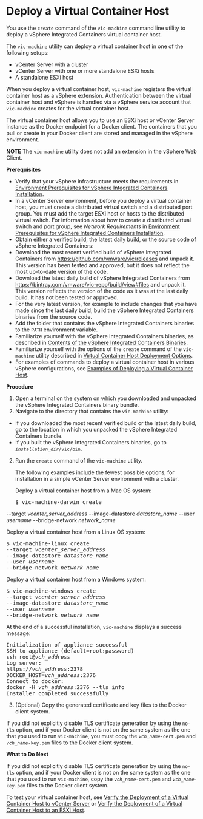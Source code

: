 # Deploy a Virtual Container Host

You use the `create` command of the `vic-machine` command line utility to deploy a vSphere Integrated Containers virtual container host. 

The `vic-machine` utility can deploy a virtual container host in one of the following setups: 
* vCenter Server with a cluster
* vCenter Server with one or more standalone ESXi hosts
* A standalone ESXi host

When you deploy a virtual container host, `vic-machine` registers the virtual container host as a vSphere extension. Authentication between the virtual container host and vSphere is handled via a vSphere service account that `vic-machine` creates for the virtual container host.

The virtual container host allows you to use an ESXi host or vCenter Server instance as the Docker endpoint for a Docker client. The containers that you pull or create in your Docker client are stored and managed in the vSphere environment.

**NOTE** The `vic-machine` utility does not add an extension in the vSphere Web Client. 

**Prerequisites**

* Verify that your vSphere infrastructure meets the requirements in [Environment Prerequisites for vSphere Integrated Containers Installation](vic_installation_prereqs.md).
* In a vCenter Server environment, before you deploy a virtual container host, you must create a distributed virtual switch and a distributed port group. You must add the target ESXi host or hosts to the distributed virtual switch. For information about how to create a distributed virtual switch and port group, see *Network Requirements* in [Environment Prerequisites for vSphere Integrated Containers Installation](vic_installation_prereqs.md#networkreqs).
* Obtain either a verified build, the latest daily build, or the source code of vSphere Integrated Containers: 
 * Download the most recent verified build of vSphere Integrated Containers from https://github.com/vmware/vic/releases and unpack it. This version has been tested and approved, but it does not reflect the most up-to-date version of the code.
 * Download the latest daily build of vSphere Integrated Containers from https://bintray.com/vmware/vic-repo/build/view#files and unpack it. This version reflects the version of the code as it was at the last daily build. It has not been tested or approved.
 * For the very latest version, for example to include changes that you have made since the last daily build, build the vSphere Integrated Containers binaries from the source code.
* Add the folder that contains the vSphere Integrated Containers binaries to the `PATH` environment variable. 
* Familiarize yourself with the vSphere Integrated Containers binaries, as described in [Contents of the vSphere Integrated Containers Binaries](contents_of_vic_binaries.md). 
* Familiarize yourself with the options of the `create` command of the `vic-machine` utility described in [Virtual Container Host Deployment Options](vch_installer_options.md).
* For examples of commands to deploy a virtual container host in various vSphere configurations, see [Examples of Deploying a Virtual Container Host](vch_installer_examples.md).
 

**Procedure**

1. Open a terminal on the system on which you downloaded and unpacked the vSphere Integrated Containers binary bundle.
2. Navigate to the directory that contains the `vic-machine` utility:
 * If you downloaded the most recent verified build or the latest daily build, go to the location in which you unpacked the vSphere Integrated Containers bundle.
 * If you built the vSphere Integrated Containers binaries, go to <code><i>installation_dir</i>/vic/bin</code>.
2. Run the `create` command of the `vic-machine` utility. 

   The following examples include the fewest possible options, for installation in a simple vCenter Server environment with a cluster.

   Deploy a virtual container host from a Mac OS system:

   <pre>$ vic-machine-darwin create
--target <i>vcenter_server_address</i>
--image-datastore <i>datastore_name</i> 
--user <i>username</i>
--bridge-network <i>network_name</i></pre>  

   Deploy a virtual container host from a Linux OS system:

   <pre>$ vic-machine-linux create
--target <i>vcenter_server_address</i>
--image-datastore <i>datastore_name</i> 
--user <i>username</i>
--bridge-network <i>network_name</i></pre> 

   Deploy a virtual container host from a Windows system:

   <pre>$ vic-machine-windows create
--target <i>vcenter_server_address</i>
--image-datastore <i>datastore_name</i> 
--user <i>username</i>
--bridge-network <i>network_name</i></pre> 

   At the end of a successful installation, `vic-machine` displays a success message:
   
   <pre>Initialization of appliance successful
SSH to appliance (default=root:password)
ssh root@<i>vch_address</i>
Log server:
https://<i>vch_address</i>:2378
DOCKER_HOST=<i>vch_address</i>:2376
Connect to docker:
docker -H <i>vch_address</i>:2376 --tls info
Installer completed successfully</pre>

3. (Optional) Copy the generated certificate and key files to the Docker client system.

  If you did not explicitly disable TLS certificate generation by using the `no-tls` option, and if your Docker client is not on the same system as the one that you used to run `vic-machine`, you must copy the <code><i>vch_name</i>-cert.pem</code> and <code><i>vch_name</i>-key.pem</code> files to the Docker client system.

**What to Do Next**

If you did not explicitly disable TLS certificate generation by using the `no-tls` option, and if your Docker client is not on the same system as the one that you used to run `vic-machine`, copy the <code><i>vch_name</i>-cert.pem</code> and <code><i>vch_name</i>-key.pem</code> files to the Docker client system. 

To test your virtual container host, see [Verify the Deployment of a Virtual Container Host to vCenter Server](verify_vch_deployment.md) or [Verify the Deployment of a Virtual Container Host to an ESXi Host](verify_vch_deployment_esx.md).
    
    